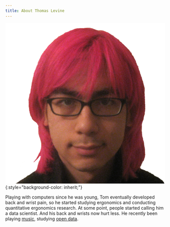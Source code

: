 ```yaml
---
title: About Thomas Levine
---
```

![A picture of Tom from when he had pink hair](/img/me.png){:style="background-color: inherit;"}

Playing with computers since he was young, Tom eventually developed back and
wrist pain, so he started studying ergonomics and conducting quantitative
ergonomics research. At some point, people started calling him a data scientist.
And his back and wrists now hurt less. He recently been
playing [music](http://csvsoundsystem.com),
studying [open data](/open-data).

<!--
Other possibilities

* fitting his life into a suitcase
* toilets

-->
